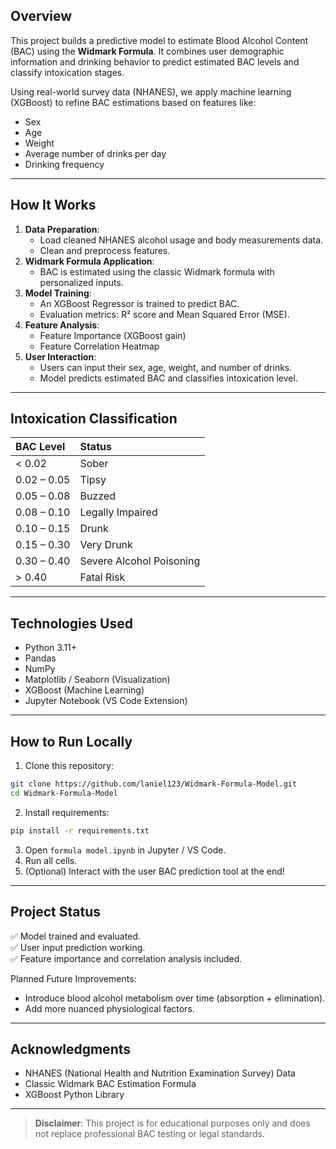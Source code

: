 ## Overview
This project builds a predictive model to estimate Blood Alcohol Content (BAC) using the **Widmark Formula**. 
It combines user demographic information and drinking behavior to predict estimated BAC levels and classify intoxication stages.

Using real-world survey data (NHANES), we apply machine learning (XGBoost) to refine BAC estimations based on features like:
- Sex
- Age
- Weight
- Average number of drinks per day
- Drinking frequency

---

## How It Works
1. **Data Preparation**:
   - Load cleaned NHANES alcohol usage and body measurements data.
   - Clean and preprocess features.
2. **Widmark Formula Application**:
   - BAC is estimated using the classic Widmark formula with personalized inputs.
3. **Model Training**:
   - An XGBoost Regressor is trained to predict BAC.
   - Evaluation metrics: R² score and Mean Squared Error (MSE).
4. **Feature Analysis**:
   - Feature Importance (XGBoost gain)
   - Feature Correlation Heatmap
5. **User Interaction**:
   - Users can input their sex, age, weight, and number of drinks.
   - Model predicts estimated BAC and classifies intoxication level.

---

## Intoxication Classification

| BAC Level | Status |
|:---|:---|
| < 0.02 | Sober |
| 0.02 – 0.05 | Tipsy |
| 0.05 – 0.08 | Buzzed |
| 0.08 – 0.10 | Legally Impaired |
| 0.10 – 0.15 | Drunk |
| 0.15 – 0.30 | Very Drunk |
| 0.30 – 0.40 | Severe Alcohol Poisoning |
| > 0.40 | Fatal Risk |

---

## Technologies Used
- Python 3.11+
- Pandas
- NumPy
- Matplotlib / Seaborn (Visualization)
- XGBoost (Machine Learning)
- Jupyter Notebook (VS Code Extension)

---

## How to Run Locally
1. Clone this repository:

```bash
git clone https://github.com/laniel123/Widmark-Formula-Model.git
cd Widmark-Formula-Model
```

2. Install requirements:

```bash
pip install -r requirements.txt
```

3. Open `formula model.ipynb` in Jupyter / VS Code.
4. Run all cells.
5. (Optional) Interact with the user BAC prediction tool at the end!

---

## Project Status
✅ Model trained and evaluated.  
✅ User input prediction working.  
✅ Feature importance and correlation analysis included.  

Planned Future Improvements:
- Introduce blood alcohol metabolism over time (absorption + elimination).
- Add more nuanced physiological factors.

---

## Acknowledgments
- NHANES (National Health and Nutrition Examination Survey) Data
- Classic Widmark BAC Estimation Formula
- XGBoost Python Library

---

> **Disclaimer**: This project is for educational purposes only and does not replace professional BAC testing or legal standards.
